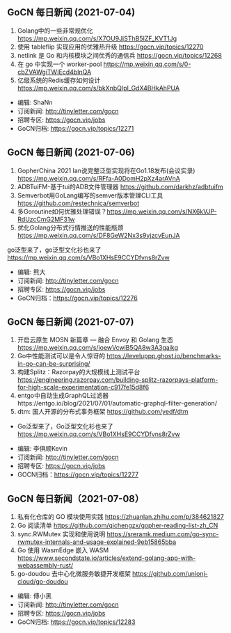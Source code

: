 ## GoCN 每日新闻 (2021-07-04)

1. Golang中的一些非常规优化 https://mp.weixin.qq.com/s/X7OU9JjSThB5IZF_KVT1Jg
2. 使用 tableflip 实现应用的优雅热升级 https://gocn.vip/topics/12270
3. netlink 是 Go 和内核模块之间优秀的通信兵 https://gocn.vip/topics/12268
4. 在 go 中实现一个 worker-pool https://mp.weixin.qq.com/s/0-cbZVAWgiTWIEcd4bInQA
5. 亿级系统的Redis缓存如何设计 https://mp.weixin.qq.com/s/bkXnbQIpI_GdX4BHkAhPUA

- 编辑: ShaNn
- 订阅新闻: http://tinyletter.com/gocn
- 招聘专区: https://gocn.vip/jobs
- GoCN归档: https://gocn.vip/topics/12271

## GoCN 每日新闻 (2021-07-06)

1. GopherChina 2021 Ian说完整泛型实现将在Go1.18发布(会议实录) https://mp.weixin.qq.com/s/RFfa-A0DomH2pXz4arAVnA
2. ADBTuiFM-基于tui的ADB文件管理器  https://github.com/darkhz/adbtuifm
3. Semverbot用GoLang编写的semver版本管理CLI工具 https://github.com/restechnica/semverbot
4. 多Goroutine如何优雅处理错误？https://mp.weixin.qq.com/s/NX6kVJP-RdUzcCmG2MF31w
5. 优化Golang分布式行情推送的性能瓶颈  https://mp.weixin.qq.com/s/DF8GeW2Nx3s9yjzcvEunJA

go泛型来了，go泛型文化衫也来了   https://mp.weixin.qq.com/s/VBo1XHsE9CCYDfvns8rZvw
- 编辑: 熊大 
- 订阅新闻: http://tinyletter.com/gocn
- 招聘专区: https://gocn.vip/jobs
- GoCN归档：https://gocn.vip/topics/12276

## GoCN 每日新闻 (2021-07-07)

1. 开启云原生 MOSN 新篇章 — 融合 Envoy 和 Golang 生态 https://mp.weixin.qq.com/s/ioewVcwiB5QA8w3A3gaikg
2. Go中性能测试可以是令人惊讶的 https://leveluppp.ghost.io/benchmarks-in-go-can-be-surprising/
3. 构建Splitz：Razorpay的大规模线上测试平台 https://engineering.razorpay.com/building-splitz-razorpays-platform-for-high-scale-experimentation-c917fe15d8f6
4. entgo中自动生成GraphQL过滤器https://entgo.io/blog/2021/07/01/automatic-graphql-filter-generation/
5. dtm: 国人开源的分布式事务框架 https://github.com/yedf/dtm

* Go泛型来了，Go泛型文化衫也来了 https://mp.weixin.qq.com/s/VBo1XHsE9CCYDfvns8rZvw

- 编辑: 李俱顺Kevin
- 订阅新闻: http://tinyletter.com/gocn
- 招聘专区: https://gocn.vip/jobs
- GOCN归档：https://gocn.vip/topics/12277

## GoCN 每日新闻（2021-07-08）

1. 私有化仓库的 GO 模块使用实践 https://zhuanlan.zhihu.com/p/384621827
2. Go 阅读清单 https://github.com/qichengzx/gopher-reading-list-zh_CN
3. sync.RWMutex 实现和使用说明 https://sreramk.medium.com/go-sync-rwmutex-internals-and-usage-explained-9eb15865bba
4. Go 使用 WasmEdge 嵌入 WASM https://www.secondstate.io/articles/extend-golang-app-with-webassembly-rust/
5. go-doudou 去中心化微服务敏捷开发框架 https://github.com/unionj-cloud/go-doudou

- 编辑: 傅小黑
- 订阅新闻: http://tinyletter.com/gocn
- 招聘专区: https://gocn.vip/jobs
- GoCN归档: https://gocn.vip/topics/12283
